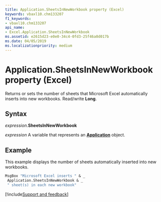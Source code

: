 ```yaml
---
title: Application.SheetsInNewWorkbook property (Excel)
keywords: vbaxl10.chm133207
f1_keywords:
- vbaxl10.chm133207
api_name:
- Excel.Application.SheetsInNewWorkbook
ms.assetid: e2615d23-e0e0-34c4-0fd3-25f46a0d017b
ms.date: 04/05/2019
ms.localizationpriority: medium
---
```



# Application.SheetsInNewWorkbook property (Excel)

Returns or sets the number of sheets that Microsoft Excel automatically inserts into new workbooks. Read/write **Long**.


## Syntax

_expression_.**SheetsInNewWorkbook**

_expression_ A variable that represents an **[Application](Excel.Application(object).md)** object.


## Example

This example displays the number of sheets automatically inserted into new workbooks.

```vb
MsgBox "Microsoft Excel inserts " & _ 
 Application.SheetsInNewWorkbook & _ 
 " sheet(s) in each new workbook"
```




[!include[Support and feedback](~/includes/feedback-boilerplate.md)]